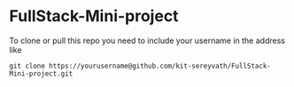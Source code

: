 # FullStack-Mini-project

To clone or pull this repo you need to include your username in the address like 

```git clone https://yourusername@github.com/kit-sereyvath/FullStack-Mini-project.git```
